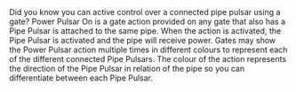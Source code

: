 <lore>
Did you know you can active control over a connected pipe pulsar using a gate?
</lore>
<no_lore>
Power Pulsar On is a gate action provided on any gate that also has a Pipe Pulsar is attached to the same pipe.
</no_lore>

<chapter name="Requirements"/>
When the action is activated, the Pipe Pulsar is activated and the pipe will receive power.

<link to="buildcraftsilicon:item/plug_pulsar"/> 

<chapter name="Directions"/>
Gates may show the Power Pulsar action multiple times in different colours to represent each of the different connected Pipe Pulsars.
The colour of the action represents the direction of the Pipe Pulsar in relation of the pipe so you can differentiate between each Pipe Pulsar.
